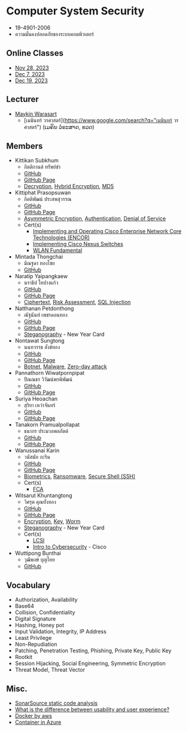 # Computer System Security
+ 19-4901-2006
+ ความมั่นคงปลอดภัยของระบบคอมพิวเตอร์

## Online Classes
+ [Nov 28, 2023](https://youtu.be/--J-o7B9L3E)
+ [Dec 7, 2023](https://youtu.be/PjfmIVBiMx4)
+ [Dec 19, 2023](https://youtu.be/NnTnY7JUuG4)

## Lecturer
+ [Maykin Warasart](https://www.google.com/search?q=Maykin+Warasart)
    + [เมฆินทร์ วรศาสตร์](https://www.google.com/search?q="เมฆินทร์ วรศาสตร์") (ເມຄິນ ວໍຣະສາດ, ຂວດ)

## Members
+ Kittikan Subkhum
    + กิตติกานต์ ทรัพย์ขำ
    + [GitHub](https://github.com/Kittikan1810)
    + [GitHub Page](https://Kittikan1810.github.io/)
    + [Decryption](https://kittikan1810.github.io/Decryption), [Hybrid Encryption](https://kittikan1810.github.io/Hybrid_encryption), [MD5](https://kittikan1810.github.io/MD5)
+ Kittiphat Prasopsuwan
    + กิตติพัฒน์ ประสพสุวรรณ
    + [GitHub](https://github.com/aomnutza58)
    + [GitHub Page](https://aomnutza58.github.io/)
    + [Asymmetric Encryption](https://aomnutza58.github.io/asymmetric_encryption), [Authentication](https://aomnutza58.github.io/Authentication), [Denial of Service](https://aomnutza58.github.io/denial_of_service) 
    + Cert(s)
        + [Implementing and Operating Cisco Enterprise Network Core Technologies (ENCOR)](https://aomnutza58.github.io/CERTENCOR.html)
        + [Implementing Cisco Nexus Switches](https://aomnutza58.github.io/CERTNEXUS.html)
        + [WLAN Fundamental](https://aomnutza58.github.io/CERTWLAN.html)
+ Mintada Thongchai
    + มิณฐดา ทองไชย
    + [GitHub](https://github.com/MinFluk)
+ Naratip Yaipangkaew
    + นราธิป ใยปางแก้ว
    + [GitHub](https://github.com/Mon5te2)
    + [GitHub Page](https://Mon5te2.github.io/)
    + [Ciphertext](https://mon5te2.github.io/Ciphertext), [Risk Assessment](https://mon5te2.github.io/RiskAssessment), [SQL Injection](https://mon5te2.github.io/SQLinjection)
+ Natthanan Petdonthong
    + ณัฐนันท์ เพชรดอนทอง
    + [GitHub](https://github.com/Natthanan2002)
    + [GitHub Page](https://natthanan2002.github.io/)
    + [Steganography](https://natthanan2002.github.io/NewYearCard) - New Year Card
+ Nontawat Sungtong
    + นนทวรรธ สังข์ทอง
    + [GitHub](https://github.com/NontawatstJo)
    + [GitHub Page](https://nontawatstjo.github.io/)
    + [Botnet](https://nontawatstjo.github.io/Botnet), [Malware](https://nontawatstjo.github.io/Malware), [Zero-day attack](https://nontawatstjo.github.io/Zero-day-attack)
+ Pannathorn Wiwatpornpipat
    + ปัณณธร วิวัฒน์พรพิพัฒน์
    + [GitHub](https://github.com/Toeng152)
    + [GitHub Page](https://toeng152.github.io/)
+ Suriya Heoachan
    + สุริยา เหว่าจันทร์
    + [GitHub](https://github.com/SuriyaNongnot)
    + [GitHub Page](https://suriyanongnot.github.io/)
+ Tanakorn Pramualpollapat
    + ธนากร ประมวลพลภัตต์
    + [GitHub](https://github.com/tanakorn5670)
    + [GitHub Page](https://tanakorn5670.github.io/)
+ Wanussanai Karin
    + วนัสนัย กะริน
    + [GitHub](https://github.com/freel2545)
    + [GitHub Page](https://freel2545.github.io/)
    + [Biometrics](https://freel2545.github.io/Biometrics), [Ransomware](https://freel2545.github.io/Ransomware), [Secure Shell (SSH)](https://freel2545.github.io/SecureShell)
    + Cert(s)
        + [FCA](https://freel2545.github.io/Cert_FortiGate7.4.html)
+ Witsarut Khuntangtong
    + วิศรุต คุณทั่งทอง
    + [GitHub](https://github.com/witsarut42)
    + [GitHub Page](https://witsarut42.github.io/)
    + [Encryption](https://witsarut42.github.io/Encryption), [Key](https://witsarut42.github.io/Key), [Worm](https://witsarut42.github.io/Worm)
    + [Steganography](https://witsarut42.github.io/Card) - New Year Card
    + Cert(s)
        + [LCSI](https://witsarut42.github.io/Cert/LINK/LCSI.pdf)
        + [Intro to Cybersecurity](https://witsarut42.github.io/Cert/Cisco/IntroductionCybersecurity.pdf) - Cisco
+ Wuttipong Bunthai
    + วุฒิพงษ์ บุญไทย
    + [GitHub](https://github.com/kQx2003)

## Vocabulary
+ Authorization, Availability
+ Base64
+ Collision, Confidentiality
+ Digital Signature
+ Hashing, Honey pot
+ Input Validation, Integrity, IP Address
+ Least Privilege
+ Non-Repudiation
+ Patching, Penetration Testing, Phishing, Private Key, Public Key
+ Rootkit
+ Session Hijacking, Social Engineering, Symmetric Encryption
+ Threat Model, Threat Vector

## Misc.
+ [SonarSource static code analysis](https://rules.sonarsource.com/)
+ [What is the difference between usability and user experience?](https://www.facebook.com/photo?fbid=752443273561861)
+ [Docker by aws](https://aws.amazon.com/th/docker/)
+ [Container in Azure](https://learn.microsoft.com/en-us/training/paths/administer-containers-in-azure/)